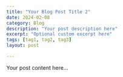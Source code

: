 ```yaml
---
title: "Your Blog Post Title 2"
date: 2024-02-08
category: Blog
description: "Your post description here"
excerpt: "Optional custom excerpt here"
tags: [tag1, tag2, tag3]
layout: post

---
```


Your post content here...
